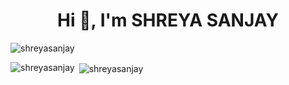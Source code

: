 




<h1 align="center">Hi 👋, I'm SHREYA SANJAY</h1>

<p align="left"> <img src="https://komarev.com/ghpvc/?username=shreyasanjay007&label=Profile%20views&color=0e75b6&style=flat" alt="shreyasanjay" /> </p>





<p><img align="left" src="https://github-readme-stats.vercel.app/api/top-langs?username=shreyasanjay007&show_icons=true&locale=en&layout=compact" alt="shreyasanjay" /></p>

<p>&nbsp;<img align="center" src="https://github-readme-stats.vercel.app/api?username=shreyasanjay007&show_icons=true&locale=en&theme=dark&count_private=true&text_color=d3d3d3&icon_color=00E6FE&title_color=00E6FE" alt="shreyasanjay" /></p>


